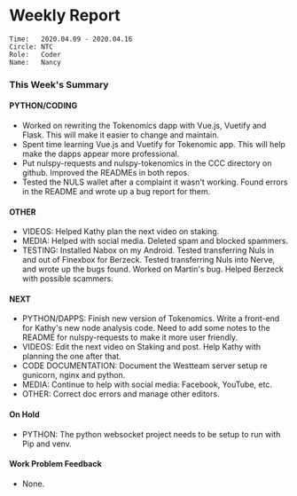 # Weekly Report
```
Time: 	2020.04.09 - 2020.04.16
Circle:	NTC
Role:   Coder
Name:   Nancy
```
### This Week's Summary

#### PYTHON/CODING 
- Worked on rewriting the Tokenomics dapp with Vue.js, Vuetify and Flask. This will make it easier to change and maintain.
- Spent time learning Vue.js and Vuetify for Tokenomic app. This will help make the dapps appear more professional.
- Put nulspy-requests and nulspy-tokenomics in the CCC directory on github. Improved the READMEs in both repos. 
- Tested the NULS wallet after a complaint it wasn't working. Found errors in the README and wrote up a bug report for them.

#### OTHER
- VIDEOS: Helped Kathy plan the next video on staking.  
- MEDIA: Helped with social media. Deleted spam and blocked spammers.
- TESTING:  Installed Nabox on my Android. Tested transferring Nuls in and out of Finexbox for Berzeck. Tested transferring Nuls into Nerve, and wrote up the bugs found. Worked on Martin's bug. Helped Berzeck with possible scammers.

#### NEXT

- PYTHON/DAPPS: Finish new version of Tokenomics. Write a front-end for Kathy's new node analysis code. Need to add some notes to the README for nulspy-requests to make it more user friendly.
- VIDEOS: Edit the next video on Staking and post. Help Kathy with planning the one after that.
- CODE DOCUMENTATION: Document the Westteam server setup re gunicorn, nginx and python.
- MEDIA: Continue to help with social media: Facebook, YouTube, etc.
- OTHER: Correct doc errors and manage other editors.

#### On Hold
- PYTHON: The python websocket project needs to be setup to run with Pip and venv. 

#### Work Problem Feedback
- None.


